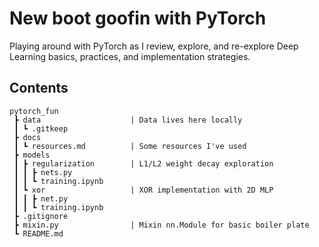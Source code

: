 # New boot goofin with PyTorch

Playing around with PyTorch as I review, explore, and re-explore Deep Learning basics,
practices, and implementation strategies.

## Contents

```
pytorch_fun
 ┣ data                    | Data lives here locally
 ┃ ┗ .gitkeep
 ┣ docs
 ┃ ┗ resources.md          | Some resources I've used
 ┣ models
 ┃ ┣ regularization        | L1/L2 weight decay exploration
 ┃ ┃ ┣ nets.py  
 ┃ ┃ ┗ training.ipynb
 ┃ ┗ xor                   | XOR implementation with 2D MLP
 ┃ ┃ ┣ net.py  
 ┃ ┃ ┗ training.ipynb
 ┣ .gitignore
 ┣ mixin.py                | Mixin nn.Module for basic boiler plate
 ┗ README.md
 ```